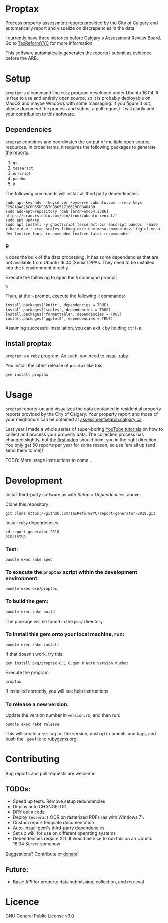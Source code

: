 # Proptax

Process property assessment reports provided by the City of Calgary and automatically report and visualize on discrepencies in the data.

I currently have three victories before Calgary's [Assessment Review Board](http://www.calgaryarb.ca/eCourtPublic/). Go to [TaxReformYYC](https://taxreformyyc.com) for more information.

This software automatically generates the reports I submit as evidence before the ARB.

# Setup

`proptax` is a command line `ruby` program developed under Ubuntu 16.04. It is free to use and entirely open source, so it is probably deployable on MacOS and maybe Windows with some massaging. If you figure it out, please document the process and submit a pull request. I will gladly add your contribution to this software.

## Dependencies

`proptax` combines and coordinates the output of multiple open source resources. In broad terms, it requires the following packages to generate the reports:

1. `gs`
2. `tesseract`
3. `enscript`
4. `pandoc`
5. `R`

The following commands will install all third party dependencies:

``` 
sudo apt-key adv --keyserver keyserver.ubuntu.com --recv-keys E298A3A825C0D65DFD57CBB651716619E084DAB9
sudo add-apt-repository 'deb [arch=amd64,i386] https://cran.rstudio.com/bin/linux/ubuntu xenial/'
sudo apt update
sudo apt install -y ghostscript tesseract-ocr enscript pandoc r-base r-base-dev r-cran-scales libmagick++-dev mesa-common-dev libglu1-mesa-dev texlive-fonts-recommended texlive-latex-recommended
``` 

### R

`R` does the bulk of the data processing. It has some dependencies that are not available from Ubuntu 16.04 (Xenial) PPAs. They need to be installed into the `R` environment directly.

Execute the following to open the `R` command prompt:

```
R
```

Then, at the `>` prompt, execute the following `R` commands:

```
install.packages('knitr', dependencies = TRUE)
install.packages('scales', dependencies = TRUE)
install.packages('formattable', dependencies = TRUE)
install.packages('ggplot2', dependencies = TRUE)
```

Assuming successful installation, you can exit `R` by holding `Ctrl-D`.

## Install proptax

`proptax` is a `ruby` program. As such, you need to [install ruby](https://www.digitalocean.com/community/tutorials/how-to-install-ruby-on-rails-with-rbenv-on-ubuntu-16-04).

You install the latest release of `proptax` like this:

```
gem install proptax
```

# Usage

`proptax` reports-on and visualizes the data contained in residential property reports provided by the City of Calgary. Your property report and those of your neighbours can be obtained at [assessmentsearch.calgary.ca](https://assessmentsearch.calgary.ca).

Last year I made a whole series of super-boring [YouTube tutorials](https://www.youtube.com/playlist?list=PLkQAXLFkBnmiB8O06C2oGAoarBCVO7M9J) on how to collect and process your property data. The collection process has changed slightly, but [the first video](https://www.youtube.com/watch?v=m0zzsL0DYlI&list=PLkQAXLFkBnmiB8O06C2oGAoarBCVO7M9J&index=2) should point you in the right direction. You only get 50 reports per year for some reason, so use 'em all up (and send them to me)!

TODO: More usage instructions to come...

# Development

Install third-party software as with _Setup > Dependencies_, above.

Clone this repository:

```
git clone https://github.com/TaxReformYYC/report-generator-2018.git
```

Install `ruby` dependencies:

```
cd report-generator-2018
bin/setup
```

### Test:

```
bundle exec rake spec
```

### To execute the `proptax` script within the development environment:

```
bundle exec exe/proptax
```

### To build the gem:

```
bundle exec rake build
```

The package will be found in the `pkg/` directory.

### To install this gem onto your local machine, run:

```
bundle exec rake install
```

If that doesn't work, try this:

```
gem install pkg/proptax-0.1.0.gem # Note version number
```

Execute the program:

```
proptax
```

If installed correctly, you will see help instructions.

### To release a new version:

Update the version number in `version.rb`, and then run:

```
bundle exec rake release
```

This will create a `git` tag for the version, push `git` commits and tags, and push the `.gem` file to [rubygems.org](https://rubygems.org):

# Contributing

Bug reports and pull requests are welcome.

## TODOs:

- Speed up tests. Remove setup redundancies
- Deploy auto CHANGELOG
- DRY out `R` code
- Deploy `tesseract` OCR on rasterized PDFs (as with Windows 7).
- Custom report template documentation
- Auto-install gem's third-party dependencies
- Set up wiki for use on different operating systems
- Dependencies require X11. It would be nice to run this on an Ubuntu 16.04 Server somehow

Suggestions? Contribute or [donate](https://taxreformyyc.com/donate)!

## Future:

- Basic API for property data submission, collection, and retrieval

# Licence

GNU General Public License v3.0
